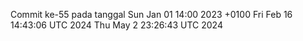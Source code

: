 Commit ke-55 pada tanggal Sun Jan 01 14:00 2023 +0100
Fri Feb 16 14:43:06 UTC 2024
Thu May  2 23:26:43 UTC 2024
